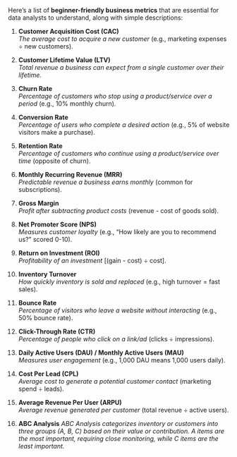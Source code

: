 Here’s a list of **beginner-friendly business metrics** that are essential for data analysts to understand, along with simple descriptions:

1. **Customer Acquisition Cost (CAC)**  
   *The average cost to acquire a new customer* (e.g., marketing expenses ÷ new customers).  

2. **Customer Lifetime Value (LTV)**  
   *Total revenue a business can expect from a single customer over their lifetime.*  

3. **Churn Rate**  
   *Percentage of customers who stop using a product/service over a period* (e.g., 10% monthly churn).  

4. **Conversion Rate**  
   *Percentage of users who complete a desired action* (e.g., 5% of website visitors make a purchase).  

5. **Retention Rate**  
   *Percentage of customers who continue using a product/service over time* (opposite of churn).  

6. **Monthly Recurring Revenue (MRR)**  
   *Predictable revenue a business earns monthly* (common for subscriptions).  

7. **Gross Margin**  
   *Profit after subtracting product costs* (revenue - cost of goods sold).  

8. **Net Promoter Score (NPS)**  
   *Measures customer loyalty* (e.g., “How likely are you to recommend us?” scored 0-10).  

9. **Return on Investment (ROI)**  
   *Profitability of an investment* [(gain - cost) ÷ cost].  

10. **Inventory Turnover**  
    *How quickly inventory is sold and replaced* (e.g., high turnover = fast sales).  

11. **Bounce Rate**  
    *Percentage of visitors who leave a website without interacting* (e.g., 50% bounce rate).  

12. **Click-Through Rate (CTR)**  
    *Percentage of people who click on a link/ad* (clicks ÷ impressions).  

13. **Daily Active Users (DAU) / Monthly Active Users (MAU)**  
    *Measures user engagement* (e.g., 1,000 DAU means 1,000 users daily).  

14. **Cost Per Lead (CPL)**  
    *Average cost to generate a potential customer contact* (marketing spend ÷ leads).  

15. **Average Revenue Per User (ARPU)**  
    *Average revenue generated per customer* (total revenue ÷ active users).

16. **ABC Analysis**
    *ABC Analysis categorizes inventory or customers into three groups (A, B, C) based on their value or contribution. A items are the most important, requiring close monitoring, while C items are the least important.*
